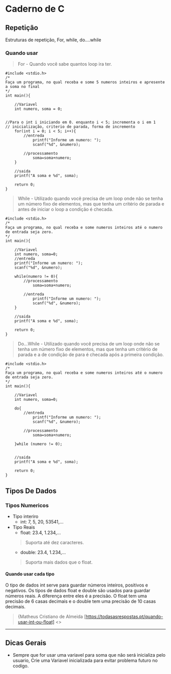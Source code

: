 # Caderno de C

## Repetição

Estruturas de repetição, For, while, do....while

### Quando usar

>For - Quando você sabe quantos loop ira ter.
~~~
#include <stdio.h>
/*
Faça um programa, no qual receba e some 5 numeros inteiros e apresente a soma no final
*/
int main(){

    //Variavel
    int numero, soma = 0;

    
//Para o int i iniciando em 0. enquanto i < 5; incrementa o i em 1
// inicialização, criterio de parada, forma de incremento
    for(int i = 0; i < 5; i++){
        //entreda
            printf("Informe um numero: ");
            scanf("%d", &numero);

        //processamento
            soma=soma+numero;
    }

    //saida 
    printf("A soma e %d", soma);

    return 0;
}
~~~
>While - Utilizado quando você precisa de um loop onde não se tenha um número fixo de elementos, mas que tenha um critério de parada e antes de iniciar o loop a condição é checada.
~~~
#include <stdio.h>
/*
Faça um programa, no qual receba e some numeros inteiros até o numero de entrada seja zero.
*/
int main(){

    //Variavel
    int numero, soma=0;
    //entreda
    printf("Informe um numero: ");
    scanf("%d", &numero);

    while(numero != 0){
        //processamento
            soma=soma+numero;  

        //entreda
            printf("Informe um numero: ");
            scanf("%d", &numero);  
    }

    //saida 
    printf("A soma e %d", soma);

    return 0;
}
~~~
>Do...While - Utilizado quando você precisa de um loop onde não se tenha um número fixo de elementos, mas que tenha um critério de parada e a de condição de para é checada após a primeira condição.
~~~
#include <stdio.h>
/*
Faça um programa, no qual receba e some numeros inteiros até o numero de entrada seja zero.
*/
int main(){

    //Variavel
    int numero, soma=0;
    
    do{
        //entreda
            printf("Informe um numero: ");
            scanf("%d", &numero);

        //processamento
            soma=soma+numero;  
              
    }while (numero != 0);
    

    //saida 
    printf("A soma e %d", soma);

    return 0;
}
~~~

## Tipos De Dados

### Tipos Numericos

- Tipo interiro
  - int: 7, 5, 20, 53541,...
- Tipo Reais
    - float: 23.4, 1.234,...
    >Suporta até dez caracteres.
    - double: 23.4, 1.234,...
    >Suporta mais dados que o float.
#### Quando usar cada tipo

O tipo de dados int serve para guardar números inteiros, positivos e negativos. Os tipos de dados float e double são usados para guardar números reais. A diferença entre eles é a precisão. O float tem uma precisão de 6 casas decimais e o double tem uma precisão de 10 casas decimais.

> {Matheus Cristiano de Almeida [https://todasasrespostas.pt/quando-usar-int-ou-float] <>
____
## Dicas Gerais

- Sempre que for usar uma variavel para soma que não será inicializa pelo usuario, Crie uma Variavel inicializada para evitar problema futuro no codígo.
